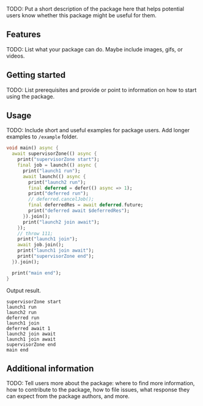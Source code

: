 <!-- 
This README describes the package. If you publish this package to pub.dev,
this README's contents appear on the landing page for your package.

For information about how to write a good package README, see the guide for
[writing package pages](https://dart.dev/guides/libraries/writing-package-pages). 

For general information about developing packages, see the Dart guide for
[creating packages](https://dart.dev/guides/libraries/create-library-packages)
and the Flutter guide for
[developing packages and plugins](https://flutter.dev/developing-packages). 
-->

TODO: Put a short description of the package here that helps potential users
know whether this package might be useful for them.

## Features

TODO: List what your package can do. Maybe include images, gifs, or videos.

## Getting started

TODO: List prerequisites and provide or point to information on how to
start using the package.

## Usage

TODO: Include short and useful examples for package users. Add longer examples
to `/example` folder. 

```dart
void main() async {
  await supervisorZone(() async {
    print("supervisorZone start");
    final job = launch(() async {
      print("launch1 run");
      await launch(() async {
        print("launch2 run");
        final deferred = defer(() async => 1);
        print("deferred run");
        // deferred.cancelJob();
        final deferredRes = await deferred.future;
        print("deferred await $deferredRes");
      }).join();
      print("launch2 join await");
    });
    // throw 111;
    print("launch1 join");
    await job.join();
    print("launch1 join await");
    print("supervisorZone end");
  }).join();

  print("main end");
}
```
Output result.
```text
supervisorZone start
launch1 run
launch2 run
deferred run
launch1 join
deferred await 1
launch2 join await
launch1 join await
supervisorZone end
main end
```

## Additional information

TODO: Tell users more about the package: where to find more information, how to 
contribute to the package, how to file issues, what response they can expect 
from the package authors, and more.
